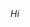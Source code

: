 <!DOCTYPE html>
<html>
    <head>
        <!-- head definitions go here -->
    </head>
    <body>
        <i> Hi </i>
    </body>
</html>